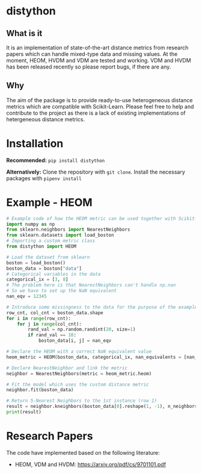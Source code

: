 # distython
## What is it
It is an implementation of state-of-the-art distance metrics from research papers which can handle mixed-type data and missing values. At the moment, HEOM, HVDM and VDM are tested and working. VDM and HVDM has been released recently so please report bugs, if there are any.
## Why
The aim of the package is to provide ready-to-use heterogeneous distance metrics which are compatible with Scikit-Learn.
Please feel free to help and contribute to the project as there is a lack of existing implementations of hetergeneous distance metrics.
# Installation
**Recommended:** 
`pip install distython`

**Alternatively:**
Clone the repository with `git clone`.
Install the necessary packages with `pipenv install`

# Example - HEOM
```python
# Example code of how the HEOM metric can be used together with Scikit-Learn
import numpy as np
from sklearn.neighbors import NearestNeighbors
from sklearn.datasets import load_boston
# Importing a custom metric class
from distython import HEOM

# Load the dataset from sklearn
boston = load_boston()
boston_data = boston["data"]
# Categorical variables in the data
categorical_ix = [3, 8]
# The problem here is that NearestNeighbors can't handle np.nan
# So we have to set up the NaN equivalent
nan_eqv = 12345

# Introduce some missingness to the data for the purpose of the example
row_cnt, col_cnt = boston_data.shape
for i in range(row_cnt):
    for j in range(col_cnt):
        rand_val = np.random.randint(20, size=1)
        if rand_val == 10:
            boston_data[i, j] = nan_eqv

# Declare the HEOM with a correct NaN equivalent value
heom_metric = HEOM(boston_data, categorical_ix, nan_equivalents = [nan_eqv])

# Declare NearestNeighbor and link the metric
neighbor = NearestNeighbors(metric = heom_metric.heom)

# Fit the model which uses the custom distance metric 
neighbor.fit(boston_data)

# Return 5-Nearest Neighbors to the 1st instance (row 1)
result = neighbor.kneighbors(boston_data[0].reshape(1, -1), n_neighbors = 5)
print(result)
```
# Research Papers
The code have implemented based on the following literature:  
-  HEOM, VDM and HVDM: https://arxiv.org/pdf/cs/9701101.pdf
